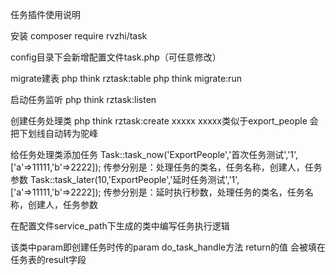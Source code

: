 任务插件使用说明

安装
composer require rvzhi/task

config目录下会新增配置文件task.php（可任意修改）

migrate建表
php think rztask:table
php think migrate:run

启动任务监听
php think rztask:listen

创建任务处理类
php think rztask:create xxxxx
xxxxx类似于export_people 会把下划线自动转为驼峰

给任务处理类添加任务
Task::task_now('ExportPeople','首次任务测试','1',['a'=>11111,'b'=>2222]);
传参分别是：处理任务的类名，任务名称，创建人，任务参数
Task::task_later(10,'ExportPeople','延时任务测试','1',['a'=>11111,'b'=>2222]);
传参分别是：延时执行秒数，处理任务的类名，任务名称，创建人，任务参数


在配置文件service_path下生成的类中编写任务执行逻辑

该类中param即创建任务时传的param
do_task_handle方法 return的值 会被填在任务表的result字段
